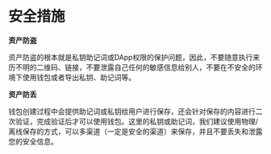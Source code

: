 # 安全措施

**资产防盗**

资产防盗的根本就是私钥助记词或DApp权限的保护问题，因此，不要随意执行来历不明的二维码、链接，不要泄露自己任何的敏感信息给别人，不要在不安全的环境下使用钱包或者导出私钥、助记词等。

**资产防丢**

钱包创建过程中会提供助记词或私钥给用户进行保存，还会针对保存的内容进行二次验证，完成验证后才可以使用钱包。这里的私钥或助记词，我们建议使用物理/离线保存的方式，可以多渠道（一定是安全的渠道）来保存，并且不要丢失和泄露您的安全信息。

